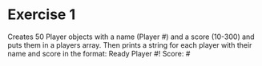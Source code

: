 # Exercise 1

Creates 50 Player objects with a name (Player #) and a score (10-300) and puts them in a players array. Then prints a string for each player with their name and score in the format: 
Ready Player #! Score: #